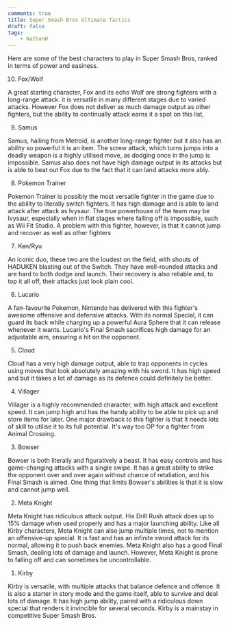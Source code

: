 ```yaml
---
comments: true
title: Super Smash Bros Ultimate Tactics
draft: false
tags:
    - NathanW
---
```


Here are some of the best characters to play in Super Smash Bros, ranked in terms of power and easiness.

10. Fox/Wolf

A great starting character, Fox and its echo Wolf are strong fighters with a long-range attack. it is versatile in many different stages due to varied attacks. However Fox does not deliver as much damage output as other fighters, but the ability to continually attack earns it a spot on this list,

9. Samus

Samus, hailing from Metroid, is another long-range fighter but it also has an ability so powerful it is an item. The screw attack, which turns jumps into a deadly weapon is a highly utilised move, as dodging once in the jump is impossible. Samus also does not have high damage output in its attacks but is able to beat out Fox due to the fact that it can land attacks more ably.

8. Pokemon Trainer

Pokemon Trainer is possibly the most versatile fighter in the game due to the ability to literally switch fighters. It has high damage and is able to land attack after attack as Ivysaur. The true powerhouse of the team may be Ivysaur, especially when in flat stages where falling off is impossible, such as Wii Fit Studio. A problem with this fighter, however, is that it cannot jump and recover as well as other fighters
  
7. Ken/Ryu

An iconic duo, these two are the loudest on the field, with shouts of HADUKEN blasting out of the Switch. They have well-rounded attacks and are hard to both dodge and launch. Their recovery is also reliable and, to top it all off, their attacks just look plain cool.

6. Lucario

A fan-favourite Pokemon, Nintendo has delivered with this fighter's awesome offensive and defensive attacks. With its normal Special, it can guard its back while charging up a powerful Aura Sphere that it can release whenever it wants. Lucario's Final Smash sacrifices high damage for an adjustable aim, ensuring a hit on the opponent.

5. Cloud

Cloud has a very high damage output, able to trap opponents in cycles using moves that look absolutely amazing with his sword. It has high speed and but it takes a lot of damage as its defence could definitely be better.  

4. Villager

Villager is a highly recommended character, with high attack and excellent speed. It can jump high and has the handy ability to be able to pick up and store items for later. One major drawback to this fighter is that it needs lots of skill to utilise it to its full potential. It's way too OP for a fighter from Animal Crossing.

3. Bowser

Bowser is both literally and figuratively a beast. It has easy controls and has game-changing attacks with a single swipe. It has a great ability to strike the opponent over and over again without chance of retaliation, and his Final Smash is aimed. One thing that limits Bowser's abilities is that it is slow and cannot jump well.

2. Meta Knight

Meta Knight has ridiculous attack output. His Drill Rush attack does up to 15% damage when used properly and has a major launching ability. Like all Kirby characters, Meta Knight can also jump multiple times, not to mention an offensive-up special. It is fast and has an infinite sword attack for its normal, allowing it to push back enemies. Meta Knight also has a good Final Smash, dealing lots of damage and launch. However, Meta Knight is prone to falling off and can sometimes be uncontrollable.

1. Kirby

Kirby is versatile, with multiple attacks that balance defence and offence. It is also a starter in story mode and the game itself, able to survive and deal lots of damage. It has high jump ability, paired with a ridiculous down special that renders it invincible for several seconds. Kirby is a mainstay in competitive Super Smash Bros.